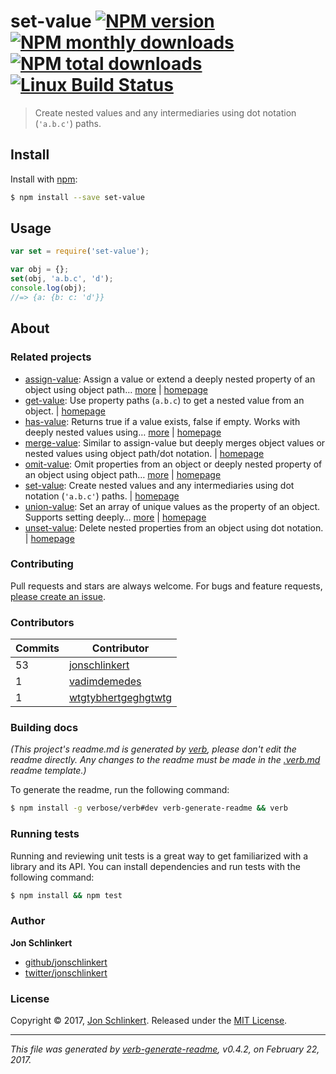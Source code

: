 # set-value [![NPM version](https://img.shields.io/npm/v/set-value.svg?style=flat)](https://www.npmjs.com/package/set-value) [![NPM monthly downloads](https://img.shields.io/npm/dm/set-value.svg?style=flat)](https://npmjs.org/package/set-value)  [![NPM total downloads](https://img.shields.io/npm/dt/set-value.svg?style=flat)](https://npmjs.org/package/set-value) [![Linux Build Status](https://img.shields.io/travis/jonschlinkert/set-value.svg?style=flat&label=Travis)](https://travis-ci.org/jonschlinkert/set-value)

> Create nested values and any intermediaries using dot notation (`'a.b.c'`) paths.

## Install

Install with [npm](https://www.npmjs.com/):

```sh
$ npm install --save set-value
```

## Usage

```js
var set = require('set-value');

var obj = {};
set(obj, 'a.b.c', 'd');
console.log(obj);
//=> {a: {b: c: 'd'}}
```

## About

### Related projects

* [assign-value](https://www.npmjs.com/package/assign-value): Assign a value or extend a deeply nested property of an object using object path… [more](https://github.com/jonschlinkert/assign-value) | [homepage](https://github.com/jonschlinkert/assign-value "Assign a value or extend a deeply nested property of an object using object path notation.")
* [get-value](https://www.npmjs.com/package/get-value): Use property paths (`a.b.c`) to get a nested value from an object. | [homepage](https://github.com/jonschlinkert/get-value "Use property paths (`a.b.c`) to get a nested value from an object.")
* [has-value](https://www.npmjs.com/package/has-value): Returns true if a value exists, false if empty. Works with deeply nested values using… [more](https://github.com/jonschlinkert/has-value) | [homepage](https://github.com/jonschlinkert/has-value "Returns true if a value exists, false if empty. Works with deeply nested values using object paths.")
* [merge-value](https://www.npmjs.com/package/merge-value): Similar to assign-value but deeply merges object values or nested values using object path/dot notation. | [homepage](https://github.com/jonschlinkert/merge-value "Similar to assign-value but deeply merges object values or nested values using object path/dot notation.")
* [omit-value](https://www.npmjs.com/package/omit-value): Omit properties from an object or deeply nested property of an object using object path… [more](https://github.com/jonschlinkert/omit-value) | [homepage](https://github.com/jonschlinkert/omit-value "Omit properties from an object or deeply nested property of an object using object path notation.")
* [set-value](https://www.npmjs.com/package/set-value): Create nested values and any intermediaries using dot notation (`'a.b.c'`) paths. | [homepage](https://github.com/jonschlinkert/set-value "Create nested values and any intermediaries using dot notation (`'a.b.c'`) paths.")
* [union-value](https://www.npmjs.com/package/union-value): Set an array of unique values as the property of an object. Supports setting deeply… [more](https://github.com/jonschlinkert/union-value) | [homepage](https://github.com/jonschlinkert/union-value "Set an array of unique values as the property of an object. Supports setting deeply nested properties using using object-paths/dot notation.")
* [unset-value](https://www.npmjs.com/package/unset-value): Delete nested properties from an object using dot notation. | [homepage](https://github.com/jonschlinkert/unset-value "Delete nested properties from an object using dot notation.")

### Contributing

Pull requests and stars are always welcome. For bugs and feature requests, [please create an issue](../../issues/new).

### Contributors

| **Commits** | **Contributor** | 
| --- | --- |
| 53 | [jonschlinkert](https://github.com/jonschlinkert) |
| 1 | [vadimdemedes](https://github.com/vadimdemedes) |
| 1 | [wtgtybhertgeghgtwtg](https://github.com/wtgtybhertgeghgtwtg) |

### Building docs

_(This project's readme.md is generated by [verb](https://github.com/verbose/verb-generate-readme), please don't edit the readme directly. Any changes to the readme must be made in the [.verb.md](.verb.md) readme template.)_

To generate the readme, run the following command:

```sh
$ npm install -g verbose/verb#dev verb-generate-readme && verb
```

### Running tests

Running and reviewing unit tests is a great way to get familiarized with a library and its API. You can install dependencies and run tests with the following command:

```sh
$ npm install && npm test
```

### Author

**Jon Schlinkert**

* [github/jonschlinkert](https://github.com/jonschlinkert)
* [twitter/jonschlinkert](https://twitter.com/jonschlinkert)

### License

Copyright © 2017, [Jon Schlinkert](https://github.com/jonschlinkert).
Released under the [MIT License](LICENSE).

***

_This file was generated by [verb-generate-readme](https://github.com/verbose/verb-generate-readme), v0.4.2, on February 22, 2017._